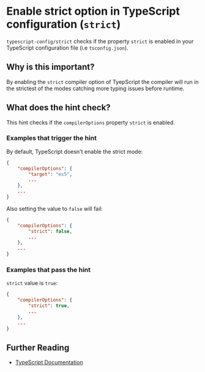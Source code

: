 # Enable strict option in TypeScript configuration (`strict`)

`typescript-config/strict` checks if the property `strict`
is enabled in your TypeScript configuration file (i.e `tsconfig.json`).

## Why is this important?

By enabling the `strict` compiler option of TyepScript the compiler will
run in the strictest of the modes catching more typing issues before runtime.

## What does the hint check?

This hint checks if the `compilerOptions` property `strict` is enabled.

### Examples that **trigger** the hint

By default, TypeScript doesn't enable the strict mode:

```json
{
    "compilerOptions": {
        "target": "es5",
        ...
    },
    ...
}
```

Also setting the value to `false` will fail:

```json
{
    "compilerOptions": {
        "strict": false,
        ...
    },
    ...
}
```

### Examples that **pass** the hint

`strict` value is `true`:

```json
{
    "compilerOptions": {
        "strict": true,
        ...
    },
    ...
}
```

## Further Reading

* [TypeScript Documentation][typescript docs]

[typescript docs]: https://www.typescriptlang.org/docs/home.html
